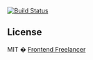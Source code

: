 [![Build Status](https://travis-ci.org/frontendfreelancerdk/ff-tooltip.svg?branch=master)](https://travis-ci.org/frontendfreelancerdk/ff-tooltip)

## License

MIT � [Frontend Freelancer](mailto:developer@frontend-freelancer.com)
